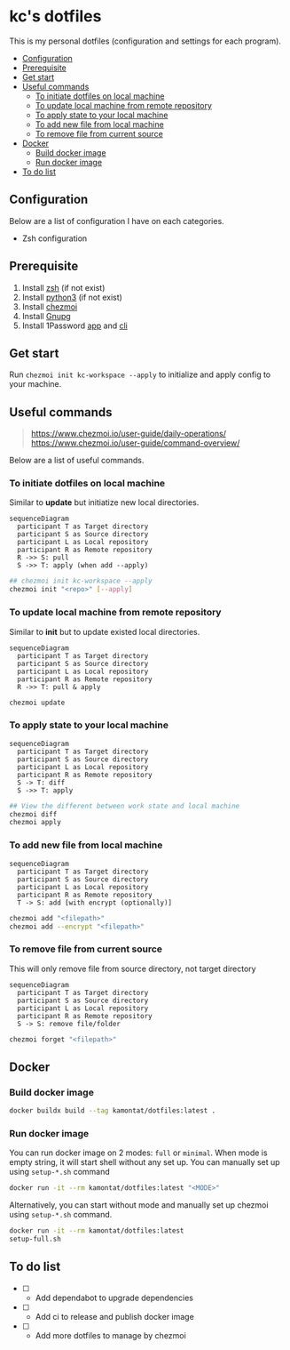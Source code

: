 # kc's dotfiles

This is my personal dotfiles (configuration and settings for each program).

- [Configuration](#configuration)
- [Prerequisite](#prerequisite)
- [Get start](#get-start)
- [Useful commands](#useful-commands)
  - [To initiate dotfiles on local machine](#to-initiate-dotfiles-on-local-machine)
  - [To update local machine from remote repository](#to-update-local-machine-from-remote-repository)
  - [To apply state to your local machine](#to-apply-state-to-your-local-machine)
  - [To add new file from local machine](#to-add-new-file-from-local-machine)
  - [To remove file from current source](#to-remove-file-from-current-source)
- [Docker](#docker)
  - [Build docker image](#build-docker-image)
  - [Run docker image](#run-docker-image)
- [To do list](#to-do-list)

## Configuration

Below are a list of configuration I have on each categories.

- Zsh configuration

## Prerequisite

1. Install [zsh][zsh-url] (if not exist)
2. Install [python3][python-url] (if not exist)
3. Install [chezmoi][chezmoi-url]
4. Install [Gnupg][gnupg-url]
5. Install 1Password [app][1password-app-url] and [cli][1password-cli-url]

[zsh-url]: https://www.zsh.org
[python-url]: https://www.python.org/downloads
[chezmoi-url]: https://www.chezmoi.io/install
[gnupg-url]: https://www.gnupg.org/download/index.html
[1password-app-url]: https://1password.com/downloads
[1password-cli-url]: https://developer.1password.com/docs/cli/get-started

## Get start

Run `chezmoi init kc-workspace --apply` to initialize and apply config to your machine.

## Useful commands

> https://www.chezmoi.io/user-guide/daily-operations/
> https://www.chezmoi.io/user-guide/command-overview/

Below are a list of useful commands.

### To initiate dotfiles on local machine

Similar to **update** but initiatize new local directories.

```mermaid
sequenceDiagram
  participant T as Target directory
  participant S as Source directory
  participant L as Local repository
  participant R as Remote repository
  R ->> S: pull
  S ->> T: apply (when add --apply)
```

```bash
## chezmoi init kc-workspace --apply
chezmoi init "<repo>" [--apply]
```

### To update local machine from remote repository

Similar to **init** but to update existed local directories.

```mermaid
sequenceDiagram
  participant T as Target directory
  participant S as Source directory
  participant L as Local repository
  participant R as Remote repository
  R ->> T: pull & apply
```

```bash
chezmoi update
```

### To apply state to your local machine

```mermaid
sequenceDiagram
  participant T as Target directory
  participant S as Source directory
  participant L as Local repository
  participant R as Remote repository
  S -> T: diff
  S ->> T: apply
```

```bash
## View the different between work state and local machine
chezmoi diff
chezmoi apply
```

### To add new file from local machine

```mermaid
sequenceDiagram
  participant T as Target directory
  participant S as Source directory
  participant L as Local repository
  participant R as Remote repository
  T -> S: add [with encrypt (optionally)]
```

```bash
chezmoi add "<filepath>"
chezmoi add --encrypt "<filepath>"
```

### To remove file from current source

This will only remove file from source directory, not target directory

```mermaid
sequenceDiagram
  participant T as Target directory
  participant S as Source directory
  participant L as Local repository
  participant R as Remote repository
  S -> S: remove file/folder
```

```bash
chezmoi forget "<filepath>"
```

## Docker

### Build docker image

```bash
docker buildx build --tag kamontat/dotfiles:latest .
```

### Run docker image

You can run docker image on 2 modes: `full` or `minimal`.
When mode is empty string, it will start shell without any set up.
You can manually set up using `setup-*.sh` command

```bash
docker run -it --rm kamontat/dotfiles:latest "<MODE>"
```

Alternatively, you can start without mode and manually set up chezmoi using `setup-*.sh` command.

```bash
docker run -it --rm kamontat/dotfiles:latest
setup-full.sh
```

## To do list

- [ ] - Add dependabot to upgrade dependencies
- [ ] - Add ci to release and publish docker image
- [ ] - Add more dotfiles to manage by chezmoi
